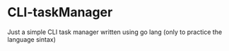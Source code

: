 # CLI-taskManager
Just a simple CLI task manager written using go lang (only to practice the language sintax)
